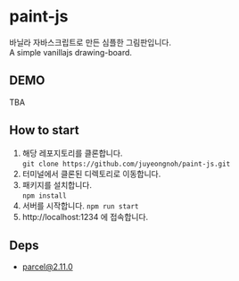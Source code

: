 # paint-js

바닐라 자바스크립트로 만든 심플한 그림판입니다.<br>
A simple vanillajs drawing-board.

## DEMO

TBA

## How to start

1. 해당 레포지토리를 클론합니다.<br>
   `git clone https://github.com/juyeongnoh/paint-js.git`
2. 터미널에서 클론된 디렉토리로 이동합니다.
3. 패키지를 설치합니다.<br>
   `npm install`
4. 서버를 시작합니다.
   `npm run start`
5. http://localhost:1234 에 접속합니다.

## Deps

- parcel@2.11.0
